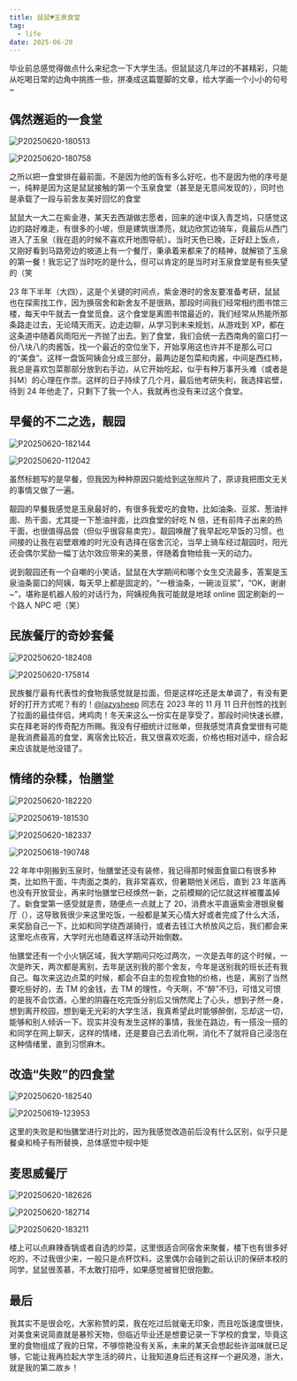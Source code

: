 ```yaml
---
title: 鼠鼠♥️玉泉食堂
tag:
  - life
date: 2025-06-20
---
```


毕业前总感觉得做点什么来纪念一下大学生活。但鼠鼠这几年过的不甚精彩，只能从吃喝日常的边角中挑拣一些，拼凑成这篇蹩脚的文章，给大学画一个小小的句号~

## 偶然邂逅的一食堂

![P20250620-180513](https://2f0f3db.webp.li/2025/08/P20250620-180513.jpg)

![P20250620-180758](https://2f0f3db.webp.li/2025/08/P20250620-180758.jpg)

之所以把一食堂排在最前面，不是因为他的饭有多么好吃，也不是因为他的序号是一，纯粹是因为这是鼠鼠接触的第一个玉泉食堂（甚至是无意间发现的），同时也是承载了一段与前舍友美好回忆的食堂

鼠鼠大一大二在紫金港，某天去西湖做志愿者，回来的途中误入青芝坞，只感觉这边的路好难走，有很多的小坡，但是建筑很漂亮，就边欣赏边骑车，竟最后从西门进入了玉泉（我在逛的时候不喜欢开地图导航）。当时天色已晚，正好赶上饭点，又刚好看到马路旁边的坡道上有一个餐厅，秉承着来都来了的精神，就解锁了玉泉的第一餐！我忘记了当时吃的是什么，但可以肯定的是当时对玉泉食堂是有些失望的（笑

23 年下半年（大四），这是个关键的时间点，紫金港时的舍友要准备考研，鼠鼠也在探索找工作，因为换宿舍和新舍友不是很熟，那段时间我们经常相约图书馆三楼，每天中午就去一食堂觅食。这个食堂是离图书馆最近的，我们经常从热能所那条路走过去，无论晴天雨天，边走边聊，从学习到未来规划，从游戏到 XP，都在这条道中随着风雨阳光一齐抛了出去。到了食堂，我们会统一去西南角的窗口打一份八块八的肉酱饭，找一个最近的空位坐下，开始享用这也许并不是那么可口的“美食”。这样一盘饭阿姨会分成三部分，最两边是包菜和肉酱，中间是西红柿，我总是喜欢包菜那部分放到右手边，从它开始吃起，似乎有种万事开头难（或者是抖M）的心理在作祟。这样的日子持续了几个月，最后他考研失利，我选择岩壁，待到 24 年他走了，只剩下了我一个人，我就再也没有来过这个食堂。

## 早餐的不二之选，靓园

![P20250620-182144](https://2f0f3db.webp.li/2025/08/P20250620-182144.jpg)

![P20250620-112042](https://2f0f3db.webp.li/2025/08/P20250620-112042.jpg)

虽然标题写的是早餐，但我因为种种原因只能给到这张照片了，原谅我把图文无关的事情又做了一遍。

靓园的早餐我感觉是玉泉最好的，有很多我爱吃的食物，比如油条、豆浆、葱油拌面、热干面，尤其提一下葱油拌面，比四食堂的好吃 N 倍，还有前阵子出来的热干面，也很值得品尝（但似乎很容易卖完）。靓园唤醒了我早起吃早饭的习惯，也间接的让我在岩壁艰难的时光没有选择在宿舍沉沦，当早上骑车经过靓园时，阳光还会偶尔奖励一幅丁达尔效应带来的美景，伴随着食物给我一天的动力。

说到靓园还有一个自嘲的小笑话，鼠鼠在大学期间和哪个女生交流最多，答案是玉泉油条窗口的阿姨，每天早上都是固定的，“一根油条，一碗淡豆浆”，“OK，谢谢~”，堪称是机器人般的对话行为，阿姨视角我可能就是地球 online 固定刷新的一个路人 NPC 吧（笑）

## 民族餐厅的奇妙套餐

![P20250620-182408](https://2f0f3db.webp.li/2025/08/P20250620-182408.jpg)

![P20250620-175814](https://2f0f3db.webp.li/2025/08/P20250620-175814.jpg)

民族餐厅最有代表性的食物我感觉就是拉面，但是这样吃还是太单调了，有没有更好的打开方式呢？有的！[@lazysheep](https://www.cc98.org/user/id/746692) 同志在 2023 年的 11 月 11 日开创性的找到了拉面的最佳伴侣，烤鸡肉！冬天来这么一份实在是享受了，那段时间快速长膘，实在拜老哥的传奇配方所赐。我没有仔细统计过账单，但我感觉清真食堂很有可能是我消费最高的食堂，离宿舍比较近，我又很喜欢吃面，价格也相对适中，综合起来应该就是他没错了。

## 情绪的杂糅，怡膳堂

![P20250620-182220](https://2f0f3db.webp.li/2025/08/P20250620-182220.jpg)

![P20250619-181530](https://2f0f3db.webp.li/2025/08/P20250619-181530.jpg)

![P20250620-182337](https://2f0f3db.webp.li/2025/08/P20250620-182337.jpg)

![P20250618-190748](https://2f0f3db.webp.li/2025/08/P20250618-190748.jpg)

22 年年中刚搬到玉泉时，怡膳堂还没有装修，我记得那时候面食窗口有很多种类，比如热干面，牛肉面之类的，我非常喜欢，但暑期他关闭后，直到 23 年底再也没有开放营业，再来时怡膳堂已经焕然一新，之前模糊的记忆就这样被覆盖掉了。新食堂第一感受就是贵，随便点一点就上了 20，消费水平直逼紫金港银泉餐厅（），这导致我很少来这里吃饭，一般都是某天心情大好或者完成了什么大活，来奖励自己一下，比如和同学绕西湖骑行，或者去钱江大桥放风之后，我们都会来这里吃点夜宵，大学时光也随着这样活动开始倒数。

怡膳堂还有一个小火锅区域，我大学期间只吃过两次，一次是去年的这个时候，一次是昨天，两次都是离别，去年是送别我的那个舍友，今年是送别我的班长还有我自己。每次来这边点菜的时候，都会不自主的忽视食物的价格，也是，离别了当然要吃些好的，去 TM 的金钱，去 TM 的理性，今天啊，不“醉”不归，可惜又可恨的是我不会饮酒，心里的阴霾在吃完饭分别后又悄然爬上了心头，想到孑然一身，想到离开校园，想到毫无光彩的大学生活，我真希望此时能够醉倒，忘却这一切，能够和别人倾诉一下。现实并没有发生这样的事情，我坐在路边，有一搭没一搭的和同学在网上聊天，这样的情绪，还是要自己去消化啊，消化不了就将自己浸泡在这种情绪里，直到习惯麻木。

## 改造“失败”的四食堂

![P20250620-182540](https://2f0f3db.webp.li/2025/08/P20250620-182540.jpg)

![P20250619-123953](https://2f0f3db.webp.li/2025/08/P20250619-123953.jpg)

这里的失败是和怡膳堂进行对比的，因为我感觉改造前后没有什么区别，似乎只是餐桌和椅子有所替换，总体感觉中规中矩

## 麦思威餐厅

![P20250620-182626](https://2f0f3db.webp.li/2025/08/P20250620-182626.jpg)

![P20250620-182714](https://2f0f3db.webp.li/2025/08/P20250620-182714.jpg)

![P20250620-183211](https://2f0f3db.webp.li/2025/08/P20250620-183211.jpg)

楼上可以点麻辣香锅或者自选的炒菜，这里很适合同宿舍来聚餐，楼下也有很多好吃的，不过我很少来，一般只是点杯饮料。这里偶尔会碰到之前认识的保研本校的同学，鼠鼠很羡慕，不太敢打招呼，如果感觉被冒犯很抱歉。

## 最后

我其实不是很会吃，大家称赞的菜，我在吃过后就毫无印象，而且吃饭速度很快，对美食来说简直就是暴殄天物，但临近毕业还是想要记录一下学校的食堂，毕竟这里的食物组成了我的日常，不够惊艳没有关系，未来的某天会想起些许滋味就已足够，它能让我再捡起大学生活的碎片，让我知道身后还有这样一个避风港，浙大，就是我的第二故乡！
